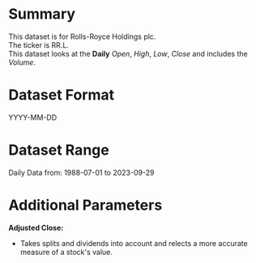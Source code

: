 # Summary

This dataset is for Rolls-Royce Holdings plc.    
The ticker is RR.L.    
This dataset looks at the **Daily** _Open_, _High_, _Low_, _Close_ and includes the _Volume_.    


# Dataset Format  

YYYY-MM-DD    

# Dataset Range  

Daily Data from: 1988-07-01 to 2023-09-29  

# Additional Parameters  

**Adjusted Close:**  

* Takes splits and dividends into account and relects a more accurate measure of a stock's value.
















